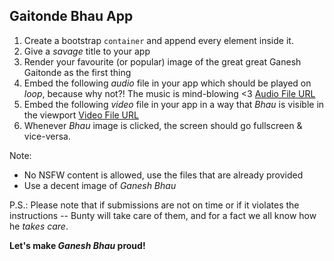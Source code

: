 ## Gaitonde Bhau App

 1. Create a bootstrap `container` and append every element inside it.
 2. Give a *savage* title to your app
 3. Render your favourite (or popular) image of the great great Ganesh Gaitonde as the first thing
 4. Embed the following *audio* file in your app which should be played on *loop*, because why not?! The music is mind-blowing <3
	[Audio File URL](https://www.retones.com/files/uploads/Sacred-Games-Theme-Opening-Main.mp3) 
 5. Embed the following *video* file in your app  in a way that *Bhau* is visible in the viewport
[Video File URL](https://r1---sn-cvh76n7d.googlevideo.com/videoplayback?expire=1570631549&ei=HZudXaXIM4KVxgLfgqXoCw&ip=95.179.243.203&id=o-APaSJ-mAd2BSKADivnpTAJ68ttrVHtt2aH1z6o-SqJlZ&itag=22&source=youtube&requiressl=yes&mime=video/mp4&ratebypass=yes&dur=28.258&lmt=1532223421667130&fvip=3&fexp=23842630&c=WEB&sparams=expire,ei,ip,id,itag,source,requiressl,mime,ratebypass,dur,lmt&sig=ALgxI2wwRQIgdsOtUQ0rjVZXh9SZ0-U2gwuPq1QpTJ3QoJv7l62yzEwCIQC89HI_1o2K_ruYQvDGML5CYYyktCK8UgC26XyRmjWNlQ==&title=Kabhi%20Kabhi%20Lagta%20Hai%20Ki%20Apun%20Hi%20Bhagwan%20hai%20%7C%20Sacred%20Games%20%7C&cms_redirect=yes&mip=111.93.244.98&mm=31&mn=sn-cvh76n7d&ms=au&mt=1570625042&mv=m&mvi=0&pl=24&lsparams=mip,mm,mn,ms,mv,mvi,pl&lsig=AHylml4wRQIgSECspPka5omOYeSid8rHwmKfgVfjrpC4p_jE8Eou37UCIQDgFq8XVVH68_ipIzlLi47TjnAJomFlSPzMjBu6yPtCEw==)
 6. Whenever *Bhau* image is clicked, the screen should go fullscreen & vice-versa.

Note: 

 - No NSFW content is allowed, use the files that are already provided
 - Use a decent image of *Ganesh Bhau*

P.S.: Please note that if submissions are not on time or if it violates the instructions -- Bunty will take care of them, and for a fact we all know how he *takes care*. 

**Let's make *Ganesh Bhau* proud!**
